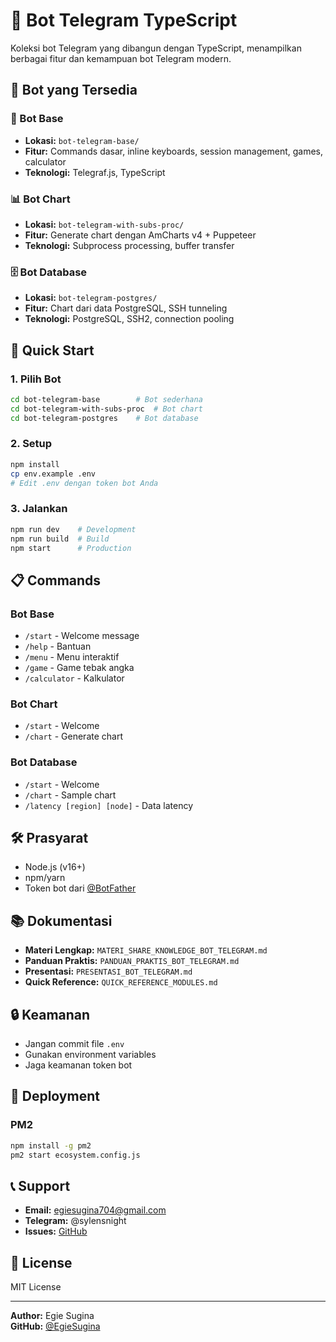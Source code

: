 # 🤖 Bot Telegram TypeScript

Koleksi bot Telegram yang dibangun dengan TypeScript, menampilkan berbagai fitur dan kemampuan bot Telegram modern.

## 📁 Bot yang Tersedia

### 🎯 Bot Base
- **Lokasi:** `bot-telegram-base/`
- **Fitur:** Commands dasar, inline keyboards, session management, games, calculator
- **Teknologi:** Telegraf.js, TypeScript

### 📊 Bot Chart
- **Lokasi:** `bot-telegram-with-subs-proc/`
- **Fitur:** Generate chart dengan AmCharts v4 + Puppeteer
- **Teknologi:** Subprocess processing, buffer transfer

### 🗄️ Bot Database
- **Lokasi:** `bot-telegram-postgres/`
- **Fitur:** Chart dari data PostgreSQL, SSH tunneling
- **Teknologi:** PostgreSQL, SSH2, connection pooling

## 🚀 Quick Start

### 1. Pilih Bot
```bash
cd bot-telegram-base        # Bot sederhana
cd bot-telegram-with-subs-proc  # Bot chart
cd bot-telegram-postgres    # Bot database
```

### 2. Setup
```bash
npm install
cp env.example .env
# Edit .env dengan token bot Anda
```

### 3. Jalankan
```bash
npm run dev    # Development
npm run build  # Build
npm start      # Production
```

## 📋 Commands

### Bot Base
- `/start` - Welcome message
- `/help` - Bantuan
- `/menu` - Menu interaktif
- `/game` - Game tebak angka
- `/calculator` - Kalkulator

### Bot Chart
- `/start` - Welcome
- `/chart` - Generate chart

### Bot Database
- `/start` - Welcome
- `/chart` - Sample chart
- `/latency [region] [node]` - Data latency

## 🛠️ Prasyarat

- Node.js (v16+)
- npm/yarn
- Token bot dari [@BotFather](https://t.me/botfather)

## 📚 Dokumentasi

- **Materi Lengkap:** `MATERI_SHARE_KNOWLEDGE_BOT_TELEGRAM.md`
- **Panduan Praktis:** `PANDUAN_PRAKTIS_BOT_TELEGRAM.md`
- **Presentasi:** `PRESENTASI_BOT_TELEGRAM.md`
- **Quick Reference:** `QUICK_REFERENCE_MODULES.md`

## 🔒 Keamanan

- Jangan commit file `.env`
- Gunakan environment variables
- Jaga keamanan token bot

## 🚀 Deployment

### PM2
```bash
npm install -g pm2
pm2 start ecosystem.config.js
```

## 📞 Support

- **Email:** egiesugina704@gmail.com
- **Telegram:** @sylensnight
- **Issues:** [GitHub](https://github.com/EgieSugina/Bot-Telegram-TypeScript/issues)

## 📄 License

MIT License

---

**Author:** Egie Sugina  
**GitHub:** [@EgieSugina](https://github.com/EgieSugina) 